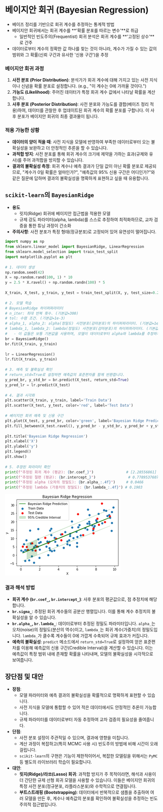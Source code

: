 # 베이지안 회귀 (Bayesian Regression)

- 베이즈 정리를 기반으로 회귀 계수를 추정하는 통계적 방법
- 베이지안 회귀에서는 회귀 계수를 **'확률 분포를 따르는 변수'**로 취급
    - 일반적인 빈도주의(Frequentist) 회귀 분석은 회귀 계수를 **'고정된 상수'**로 간주
- 데이터로부터 계수의 정확한 값 하나를 찾는 것이 아니라, 계수가 가질 수 있는 값의 범위와 그 확률(신뢰 구간과 유사한 '신용 구간')을 추정

### 베이지안 회귀 과정
1.  **사전 분포 (Prior Distribution)**: 분석가가 회귀 계수에 대해 가지고 있는 사전 지식이나 신념을 확률 분포로 설정합니다. (e.g., "이 계수는 0에 가까울 것이다.")
2.  **가능도 (Likelihood)**: 주어진 데이터가 특정 회귀 계수 값에서 나타날 확률을 계산합니다.
3.  **사후 분포 (Posterior Distribution)**: 사전 분포와 가능도를 결합(베이즈 정리 적용)하여, 데이터를 관찰한 후 업데이트된 회귀 계수의 확률 분포를 구합니다. 이 사후 분포가 베이지안 회귀의 최종 결과물이 됩니다.

### 적용 가능한 상황
- **데이터의 양이 적을 때**: 사전 지식을 모델에 반영하여 부족한 데이터로부터 오는 불확실성을 보완하고 더 안정적인 추론을 할 수 있습니다.
- **과적합 방지**: 사전 분포를 통해 회귀 계수의 크기에 제약을 가하는 효과(규제와 유사)를 주어 과적합을 방지할 수 있습니다.
- **결과의 불확실성 측정**: 회귀 계수나 예측 결과가 단일 값이 아닌 확률 분포로 제공되므로, "계수가 0일 확률은 얼마인가?", "예측값의 95% 신용 구간은 어디인가?"와 같은 질문에 답하며 결과의 불확실성을 명확하게 표현하고 싶을 때 유용합니다.

## `scikit-learn`의 `BayesianRidge`
- **용도**
    - 릿지(Ridge) 회귀에 베이지안 접근법을 적용한 모델
    - 규제 강도 파라미터(alpha, lambda)를 스스로 추정하여 최적화하므로, 교차 검증을 통한 튜닝 과정이 간소화
- **주의사항**: 사전 분포가 특정 형태(정규분포)로 고정되어 있어 유연성이 떨어집니다.

```python
import numpy as np
from sklearn.linear_model import BayesianRidge, LinearRegression
from sklearn.model_selection import train_test_split
import matplotlib.pyplot as plt

# 1. 데이터 생성
np.random.seed(42)
X = np.random.rand(100, 1) * 10
y = 2.5 * X.ravel() + np.random.randn(100) * 5

X_train, X_test, y_train, y_test = train_test_split(X, y, test_size=0.2, random_state=42)

# 2. 모델 학습
# BayesianRidge 하이퍼파라미터
# n_iter: 최대 반복 횟수. (기본값=300)
# tol: 수렴 조건. (기본값=1e-3)
# alpha_1, alpha_2: alpha(정밀도) 사전분포(감마분포)의 하이퍼파라미터. (기본값=1e-6)
# lambda_1, lambda_2: lambda(정밀도) 사전분포(감마분포)의 하이퍼파라미터. (기본값=1e-6)
#   - 이 값들은 보통 기본값을 사용하며, 모델이 데이터로부터 alpha와 lambda를 추정하게 됩니다.
br = BayesianRidge()
br.fit(X_train, y_train)

lr = LinearRegression()
lr.fit(X_train, y_train)

# 3. 예측 및 불확실성 확인
# return_std=True로 설정하면 예측값의 표준편차를 함께 반환합니다.
y_pred_br, y_std_br = br.predict(X_test, return_std=True)
y_pred_lr = lr.predict(X_test)

# 4. 결과 시각화
plt.scatter(X_train, y_train, label='Train Data')
plt.scatter(X_test, y_test, color='red', label='Test Data')

# 베이지안 회귀 예측 및 신용 구간
plt.plot(X_test, y_pred_br, color='green', label='Bayesian Ridge Prediction')
plt.fill_between(X_test.ravel(), y_pred_br - y_std_br, y_pred_br + y_std_br, color='green', alpha=0.2, label='95% Credible Interval')

plt.title('Bayesian Ridge Regression')
plt.xlabel('X')
plt.ylabel('y')
plt.legend()
plt.show()

# 5. 추정된 파라미터 확인
print(f"추정된 회귀 계수 (평균): {br.coef_}")               # [2.28556861]
print(f"추정된 절편 (평균): {br.intercept_}")               # 0.7789537607408423
print(f"추정된 alpha (오차의 정밀도): {br.alpha_:.4f}")     # 0.0466
print(f"추정된 lambda (가중치의 정밀도): {br.lambda_:.4f}") # 0.1903
```
![베이지안 회귀](<베이지안 회귀.png>)

### 결과 해석 방법
- **회귀 계수 (`br.coef_`, `br.intercept_`)**: 사후 분포의 평균값으로, 점 추정치에 해당합니다.
- **`br.sigma_`**: 추정된 회귀 계수들의 공분산 행렬입니다. 이를 통해 계수 추정치의 불확실성을 알 수 있습니다.
- **`br.alpha_`, `br.lambda_`**: 데이터로부터 추정된 정밀도 파라미터입니다. `alpha_`는 오차(noise)의 정밀도(분산의 역수)이고, `lambda_`는 회귀 계수(가중치)의 정밀도입니다. `lambda_`가 클수록 계수들이 0에 가깝게 수축되어 규제 효과가 커집니다.
- **예측의 불확실성**: `predict` 메소드에서 `return_std=True`로 설정하여 얻은 표준편차를 이용해 예측값의 신용 구간(Credible Interval)을 계산할 수 있습니다. 이는 예측값이 특정 범위 내에 존재할 확률을 나타내며, 모델의 불확실성을 시각적으로 보여줍니다.

## 장단점 및 대안
- **장점**:
    - 모델 파라미터와 예측 결과의 불확실성을 확률적으로 명확하게 표현할 수 있습니다.
    - 사전 지식을 모델에 통합할 수 있어 적은 데이터에서도 안정적인 추론이 가능합니다.
    - 규제 파라미터를 데이터로부터 자동 추정하여 교차 검증의 필요성을 줄여줍니다.
- **단점**:
    - 사전 분포 설정이 주관적일 수 있으며, 결과에 영향을 미칩니다.
    - 계산 과정이 복잡하고(특히 MCMC 사용 시) 빈도주의 방법에 비해 시간이 오래 걸립니다.
    - `scikit-learn`의 구현은 기능이 제한적이어서, 복잡한 모델링을 위해서는 `PyMC` 등 별도의 라이브러리 학습이 필요합니다.
- **대안**:
    - **릿지(Ridge)/라쏘(Lasso) 회귀**: 과적합 방지가 주 목적이라면, 해석과 사용이 더 간단한 규제 선형 회귀 모델을 사용할 수 있습니다. 이들은 베이지안 회귀의 특정 사전 분포(정규분포, 라플라스분포)와 수학적으로 연결됩니다.
    - **부트스트래핑 (Bootstrapping)**: 데이터에서 반복적으로 샘플을 추출하여 여러 모델을 만든 후, 계수나 예측값의 분포를 확인하여 불확실성을 추정하는 빈도주의적 접근법입니다.

